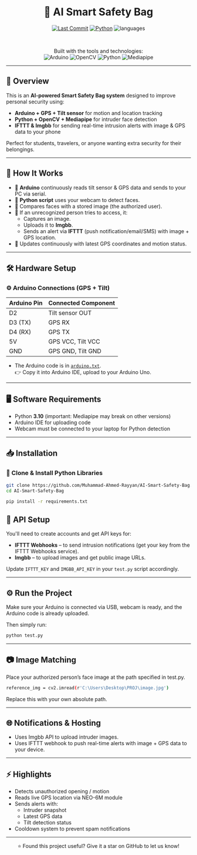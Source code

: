 <div align="center">

# 🎒 AI Smart Safety Bag

[![Last Commit](https://img.shields.io/github/last-commit/Muhammad-Ahmed-Rayyan/AI-Smart-Safety-Bag)](https://github.com/Muhammad-Ahmed-Rayyan/AI-Smart-Safety-Bag/commits/main)
[![Python](https://img.shields.io/badge/Python-3.10-blue)](https://www.python.org/)
![languages](https://img.shields.io/github/languages/count/Muhammad-Ahmed-Rayyan/AI-Smart-Safety-Bag)

<br>

Built with the tools and technologies:  
![Arduino](https://img.shields.io/badge/Arduino-00979D?style=for-the-badge&logo=arduino&logoColor=white)
![OpenCV](https://img.shields.io/badge/OpenCV-e31e1e?style=for-the-badge&logo=opencv&logoColor=white)
![Python](https://img.shields.io/badge/Python-3776AB?style=for-the-badge&logo=python&logoColor=white)
![Mediapipe](https://img.shields.io/badge/MediaPipe-5C3EE8?style=for-the-badge&logo=google&logoColor=white)

</div>

---

## 🚀 Overview

This is an **AI-powered Smart Safety Bag system** designed to improve personal security using:

- **Arduino + GPS + Tilt sensor** for motion and location tracking  
- **Python + OpenCV + Mediapipe** for intruder face detection  
- **IFTTT & Imgbb** for sending real-time intrusion alerts with image & GPS data to your phone

Perfect for students, travelers, or anyone wanting extra security for their belongings.

---

## 🔧 How It Works

- 📡 **Arduino** continuously reads tilt sensor & GPS data and sends to your PC via serial.
- 🎥 **Python script** uses your webcam to detect faces.
- 🧠 Compares faces with a stored image (the authorized user).
- 🚨 If an unrecognized person tries to access, it:
    - Captures an image.
    - Uploads it to **Imgbb**.
    - Sends an alert via **IFTTT** (push notification/email/SMS) with image + GPS location.
- 💾 Updates continuously with latest GPS coordinates and motion status.

---

## 🛠 Hardware Setup

### ⚙ Arduino Connections (GPS + Tilt)

| Arduino Pin | Connected Component |
| ----------- | ------------------- |
| D2          | Tilt sensor OUT     |
| D3 (TX)     | GPS RX              |
| D4 (RX)     | GPS TX              |
| 5V          | GPS VCC, Tilt VCC   |
| GND         | GPS GND, Tilt GND   |

- The Arduino code is in [`arduino.txt`](arduino.txt).  
  👉 Copy it into Arduino IDE, upload to your Arduino Uno.

---

## 🖥 Software Requirements

- Python **3.10** (important: Mediapipe may break on other versions)
- Arduino IDE for uploading code
- Webcam must be connected to your laptop for Python detection

---

## 📥 Installation

### 🔗 Clone & Install Python Libraries
```bash
git clone https://github.com/Muhammad-Ahmed-Rayyan/AI-Smart-Safety-Bag.git
cd AI-Smart-Safety-Bag

pip install -r requirements.txt
```

## 🔑 API Setup

You'll need to create accounts and get API keys for:
- **IFTTT Webhooks** – to send intrusion notifications (get your key from the IFTTT Webhooks service).
- **Imgbb** – to upload images and get public image URLs.

Update `IFTTT_KEY` and `IMGBB_API_KEY` in your `test.py` script accordingly.

---

## ⚙️ Run the Project

Make sure your Arduino is connected via USB, webcam is ready, and the Arduino code is already uploaded.

Then simply run:

```bash
python test.py
```

---

## 📷 Image Matching

Place your authorized person’s face image at the path specified in test.py.

```bash
reference_img = cv2.imread(r'C:\Users\Desktop\PROJ\image.jpg')
```

Replace this with your own absolute path.

---

## 🌐 Notifications & Hosting

- Uses Imgbb API to upload intruder images.
- Uses IFTTT webhook to push real-time alerts with image + GPS data to your device.

---

## ⚡ Highlights
- Detects unauthorized opening / motion
- Reads live GPS location via NEO-6M module
- Sends alerts with:
   - Intruder snapshot
   -  Latest GPS data
   -   Tilt detection status
- Cooldown system to prevent spam notifications

---

<div align="center">

⭐ Found this project useful? Give it a star on GitHub to let us know!

</div>
